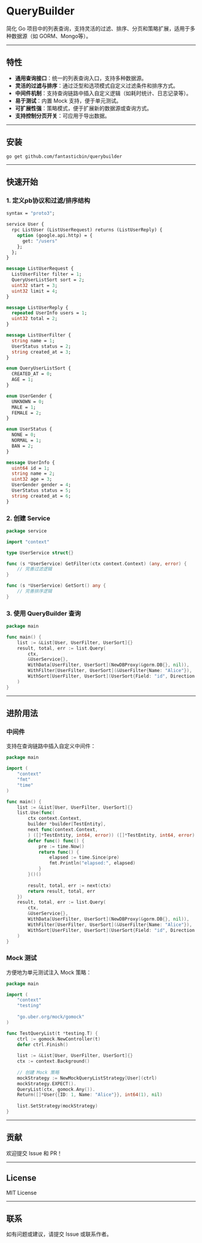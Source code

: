 # QueryBuilder

简化 Go 项目中的列表查询，支持灵活的过滤、排序、分页和策略扩展，适用于多种数据源（如 GORM、Mongo等）。

---

## 特性

- **通用查询接口**：统一的列表查询入口，支持多种数据源。
- **灵活的过滤与排序**：通过泛型和选项模式自定义过滤条件和排序方式。
- **中间件机制**：支持查询链路中插入自定义逻辑（如耗时统计、日志记录等）。
- **易于测试**：内置 Mock 支持，便于单元测试。
- **可扩展性强**：策略模式，便于扩展新的数据源或查询方式。
- **支持控制分页开关**：可应用于导出数据。

---

## 安装

```shell
go get github.com/fantasticbin/querybuilder
```

---

## 快速开始

### 1. 定义pb协议和过滤/排序结构

```protobuf
syntax = "proto3";

service User {
  rpc ListUser (ListUserRequest) returns (ListUserReply) {
    option (google.api.http) = {
      get: "/users"
    };
  };
}

message ListUserRequest {
  ListUserFilter filter = 1;
  QueryUserListSort sort = 2;
  uint32 start = 3;
  uint32 limit = 4;
}

message ListUserReply {
  repeated UserInfo users = 1;
  uint32 total = 2;
}

message ListUserFilter {
  string name = 1;
  UserStatus status = 2;
  string created_at = 3;
}

enum QueryUserListSort {
  CREATED_AT = 0;
  AGE = 1;
}

enum UserGender {
  UNKNOWN = 0;
  MALE = 1;
  FEMALE = 2;
}

enum UserStatus {
  NONE = 0;
  NORMAL = 1;
  BAN = 2;
}

message UserInfo {
  uint64 id = 1;
  string name = 2;
  uint32 age = 3;
  UserGender gender = 4;
  UserStatus status = 5;
  string created_at = 6;
}
```

### 2. 创建 Service

```go
package service

import "context"

type UserService struct{}

func (s *UserService) GetFilter(ctx context.Context) (any, error) { 
    // 完善过滤逻辑
}

func (s *UserService) GetSort() any {
    // 完善排序逻辑
}
```

### 3. 使用 QueryBuilder 查询

```go
package main

func main() {
    list := &List[User, UserFilter, UserSort]{}
    result, total, err := list.Query(
        ctx,
        &UserService{},
        WithData[UserFilter, UserSort](NewDBProxy(&gorm.DB{}, nil)),
        WithFilter[UserFilter, UserSort](&UserFilter{Name: "Alice"}),
        WithSort[UserFilter, UserSort](UserSort{Field: "id", Direction: "asc"}),
    )
}

```

---

## 进阶用法

### 中间件

支持在查询链路中插入自定义中间件：

```go
package main

import (
    "context"
    "fmt"
    "time"
)

func main() {
    list := &List[User, UserFilter, UserSort]{}
    list.Use(func(
        ctx context.Context,
        builder *builder[TestEntity],
        next func(context.Context,
        ) ([]*TestEntity, int64, error)) ([]*TestEntity, int64, error) {
        defer func() func() {
            pre := time.Now()
            return func() {
                elapsed := time.Since(pre)
                fmt.Println("elapsed:", elapsed)
            }
        }()()
        
        result, total, err := next(ctx)
        return result, total, err
    })
    result, total, err := list.Query(
        ctx,
        &UserService{},
        WithData[UserFilter, UserSort](NewDBProxy(&gorm.DB{}, nil)),
        WithFilter[UserFilter, UserSort](&UserFilter{Name: "Alice"}),
        WithSort[UserFilter, UserSort](UserSort{Field: "id", Direction: "asc"}),
    )
}


```

### Mock 测试

方便地为单元测试注入 Mock 策略：

```go
package main

import (
    "context"
    "testing"
    
    "go.uber.org/mock/gomock"
)

func TestQueryList(t *testing.T) {
    ctrl := gomock.NewController(t)
    defer ctrl.Finish()
    
    list := &List[User, UserFilter, UserSort]{}
    ctx := context.Background()
    
    // 创建 Mock 策略
    mockStrategy := NewMockQueryListStrategy[User](ctrl)
    mockStrategy.EXPECT().
    QueryList(ctx, gomock.Any()).
    Return([]*User{{ID: 1, Name: "Alice"}}, int64(1), nil)
    
    list.SetStrategy(mockStrategy)
}
```

---

## 贡献

欢迎提交 Issue 和 PR！

---

## License

MIT License

---

## 联系

如有问题或建议，请提交 Issue 或联系作者。